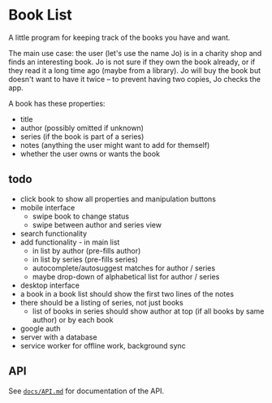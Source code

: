 # Book List

A little program for keeping track of the books you have and want.

The main use case: the user (let's use the name Jo) is in a charity shop and finds an interesting book. Jo is not sure if they own the book already, or if they read it a long time ago (maybe from a library). Jo will buy the book but doesn't want to have it twice – to prevent having two copies, Jo checks the app.

A book has these properties:

* title
* author (possibly omitted if unknown)
* series (if the book is part of a series)
* notes (anything the user might want to add for themself)
* whether the user owns or wants the book

## todo

* click book to show all properties and manipulation buttons
* mobile interface
   - swipe book to change status
   - swipe between author and series view
* search functionality
* add functionality
   - in main list
   - in list by author (pre-fills author)
   - in list by series (pre-fills series)
   - autocomplete/autosuggest matches for author / series
   - maybe drop-down of alphabetical list for author / series
* desktop interface
* a book in a book list should show the first two lines of the notes
* there should be a listing of series, not just books
   - list of books in series should show author at top (if all books by same author) or by each book
* google auth
* server with a database
* service worker for offline work, background sync

## API

See [`docs/API.md`](docs/API.md) for documentation of the API.
